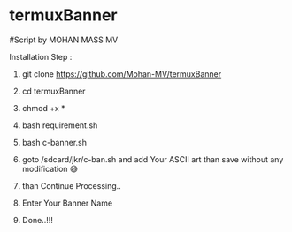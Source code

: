 # termuxBanner
#Script by MOHAN MASS MV

Installation Step :

1) git clone https://github.com/Mohan-MV/termuxBanner


2) cd termuxBanner


3) chmod +x *


4) bash requirement.sh


5) bash c-banner.sh


7) goto /sdcard/jkr/c-ban.sh and add Your ASCII art than save without any modification 😅


8) than Continue Processing..


9) Enter Your Banner Name


10) Done..!!!

